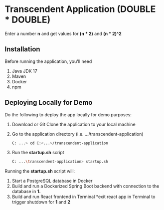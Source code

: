 # Transcendent Application (DOUBLE * DOUBLE)
Enter a number **n** and get values for **(n * 2)** and **(n * 2)^2**

## Installation

Before running the application, you'll need

1. Java JDK 17
2. Maven
3. Docker
4. npm

## Deploying Locally for Demo

Do the following to deploy the app locally for demo purposes:

1. Download or Git Clone the application to your local machine
2. Go to the application directory (i.e. .../transcendent-application)

   ```bash
   C: ...> cd C:<...>/transcendent-application
   ```
3. Run the **startup.sh** script

   ```bash
   C: ...\transcendent-application> startup.sh
   ```

Running the **startup.sh** script will:

1. Start a PostgreSQL database in Docker
2. Build and run a Dockerized Spring Boot backend with connection to the database in **1.**
3. Build and run React frontend in Terminal
   *exit react app in Terminal to trigger shutdown for **1** and **2**



